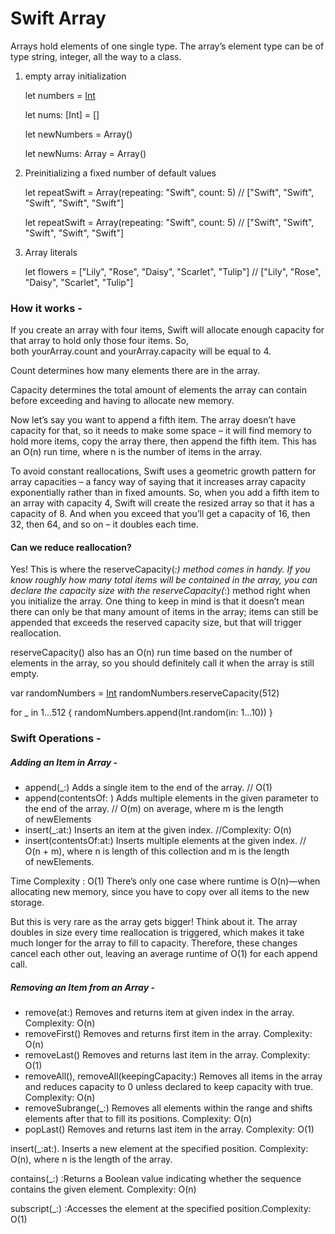 # Swift Array 

Arrays hold elements of one single type. The array’s element type can be of type string, integer, all the way to a class.

 1. empty array initialization

	let numbers = [Int]()
	
	let nums: [Int] = []

	let newNumbers = Array<Int>()

	let newNums: Array<Int> = Array()

2.  Preinitializing a fixed number of default values
	
	let repeatSwift = Array<String>(repeating: "Swift", count: 5)
		// ["Swift", "Swift", "Swift", "Swift", "Swift"]

	let repeatSwift = Array(repeating: "Swift", count: 5)
		// ["Swift", "Swift", "Swift", "Swift", "Swift"]

3. Array literals 

	let flowers = ["Lily", "Rose", "Daisy", "Scarlet", "Tulip"]
		// ["Lily", "Rose", "Daisy", "Scarlet", "Tulip"]



### How it works - 

If you create an array with four items, Swift will allocate enough capacity for that array to hold only those four items. So, both yourArray.count and yourArray.capacity will be equal to 4.

Count determines how many elements there are in the array.

Capacity determines the total amount of elements the array can contain before exceeding and having to allocate new memory.

Now let’s say you want to append a fifth item. The array doesn’t have capacity for that, so it needs to make some space – it will find memory to hold more items, copy the array there, then append the fifth item. This has an O(n) run time, where n is the number of items in the array.


To avoid constant reallocations, Swift uses a geometric growth pattern for array capacities – a fancy way of saying that it increases array capacity exponentially rather than in fixed amounts. So, when you add a fifth item to an array with capacity 4, Swift will create the resized array so that it has a capacity of 8. And when you exceed that you’ll get a capacity of 16, then 32, then 64, and so on – it doubles each time.

#### Can we reduce reallocation?
Yes! This is where the reserveCapacity(_:) method comes in handy. If you know roughly how many total items will be contained in the array, you can declare the capacity size with the reserveCapacity(_:) method right when you initialize the array. One thing to keep in mind is that it doesn’t mean there can only be that many amount of items in the array; items can still be appended that exceeds the reserved capacity size, but that will trigger reallocation.

reserveCapacity() also has an O(n) run time based on the number of elements in the array, so you should definitely call it when the array is still empty.

var randomNumbers = [Int]()
randomNumbers.reserveCapacity(512)

for _ in 1...512 {
    randomNumbers.append(Int.random(in: 1...10))
}


### Swift Operations - 


##### Adding an Item in Array - 
* append(_:) Adds a single item to the end of the array. // O(1)
* append(contentsOf: ) Adds multiple elements in the given parameter to the end of the array. // O(m) on average, where m is the length of newElements
* insert(_:at:) Inserts an item at the given index. //Complexity: O(n)
* insert(contentsOf:at:) Inserts multiple elements at the given index. // O(n + m), where n is length of this collection and m is the length of newElements.


Time Complexity : O(1)
There’s only one case where runtime is O(n)—when allocating new memory, since you have to copy over all items to the new storage.

But this is very rare as the array gets bigger! Think about it. The array doubles in size every time reallocation is triggered, which makes it take much longer for the array to fill to capacity. Therefore, these changes cancel each other out, leaving an average runtime of O(1) for each append call.

##### Removing an Item from an Array - 
* remove(at:) Removes and returns item at given index in the array. Complexity: O(n)
* removeFirst() Removes and returns first item in the array. Complexity: O(n)
* removeLast() Removes and returns last item in the array. Complexity: O(1)
* removeAll(), removeAll(keepingCapacity:) Removes all items in the array and reduces capacity to 0 unless declared to keep capacity with true. Complexity: O(n)
* removeSubrange(_:) Removes all elements within the range and shifts elements after that to fill its positions. Complexity: O(n)
* popLast() Removes and returns last item in the array. Complexity: O(1)


insert(_:at:). Inserts a new element at the specified position.
Complexity: O(n), where n is the length of the array.

contains(_:) :Returns a Boolean value indicating whether the sequence contains the given element. Complexity: O(n)

subscript(_:) :Accesses the element at the specified position.Complexity: O(1)
